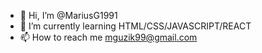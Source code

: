 - 👋 Hi, I’m @MariusG1991
- 🌱 I’m currently learning HTML/CSS/JAVASCRIPT/REACT
- 📫 How to reach me mguzik99@gmail.com

<!---
MariusG1991/MariusG1991 is a ✨ special ✨ repository because its `README.md` (this file) appears on your GitHub profile.
You can click the Preview link to take a look at your changes.
--->
